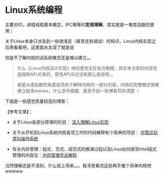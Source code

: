 # Linux系统编程

主要对IO，进程线程基本概念，IPC等等的**宏观理解**，其实就是一堆库函数的使用；

关于Linux本身只涉及到一些很浅显（甚至还有错误）的知识，Linux内核实现之后再看看吧，这里面水太深了就是说

但是不了解内核的话系统概念还是难以建立。。

> 什么《Linux内核设计实现》啥的感觉实在有点粗糙，其实本仓库的内容也是按照APUE来的，感觉APUE也没有那么圣经吧。。
> 
> 都是从库函数的角度自顶向下解释内核的一部分内容，内核的完整概念很难建立起来wwww，什么空中阁楼，甚至不如一些博客写的清楚（

下面是一些感觉质量较高的博客：

【参考文章】：
* 关于Linux各部分原理的栏目： [深入理解Linux实现](http://husharp.today/category/#Linux)

* 关于从开机到Linux系统内核各项工作的代码解释有个简单的项目： [你管这玩意叫操作系统](https://github.com/sunym1993/flash-linux0.11-talk)

* 有关内存管理：段式、页式、段页式的推演过程以及Linux如何架空Intel段式管理的内容见：[内存管理完全解析](https://jishuin.proginn.com/p/763bfbd248c0)

当然理解还是不深刻，什么纸上得来。。。我寻思看完这些再手撸个简单内核吧wwwww

